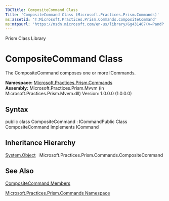 ```yaml
---
TOCTitle: CompositeCommand Class
Title: 'CompositeCommand Class (Microsoft.Practices.Prism.Commands)'
ms:assetid: 'T:Microsoft.Practices.Prism.Commands.CompositeCommand'
ms:mtpsurl: 'https://msdn.microsoft.com/en-us/library/Gg431407(v=PandP.50)'
---
```


Prism Class Library

CompositeCommand Class
======================

The CompositeCommand composes one or more ICommands.

**Namespace:** [Microsoft.Practices.Prism.Commands](https://msdn.microsoft.com/n:microsoft.practices.prism.commands)
**Assembly:** Microsoft.Practices.Prism.Mvvm (in Microsoft.Practices.Prism.Mvvm.dll) Version: 1.0.0.0 (1.0.0.0)

## Syntax


public class CompositeCommand : ICommandPublic Class CompositeCommand Implements ICommand

Inheritance Hierarchy
---------------------

<span id="familyToggle"></span>[System.Object](http://msdn.microsoft.com/en-us/library/e5kfa45b)
  Microsoft.Practices.Prism.Commands.CompositeCommand

See Also
--------


[CompositeCommand Members](https://msdn.microsoft.com/allmembers.t:microsoft.practices.prism.commands.compositecommand)

[Microsoft.Practices.Prism.Commands Namespace](https://msdn.microsoft.com/n:microsoft.practices.prism.commands)
